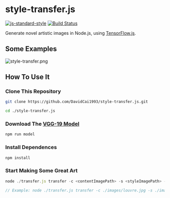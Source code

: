 # style-transfer.js
[![js-standard-style](https://img.shields.io/badge/code%20style-standard-brightgreen.svg)](http://standardjs.com/)
[![Build Status](https://travis-ci.org/DavidCai1993/style-transfer.js.svg?branch=master)](https://travis-ci.org/DavidCai1993/style-transfer.js)

Generate novel artistic images in Node.js, using [TensorFlow.js](https://js.tensorflow.org/).

## Some Examples

![style-transfer.png](http://static.cnodejs.org/FuGdXW7RE0zc4K_vR5OKflSsrejp)

## How To Use It

### Clone This Repository

```sh
git clone https://github.com/DavidCai1993/style-transfer.js.git

cd ./style-transfer.js
```

### Download The [VGG-19 Model](https://github.com/DavidCai1993/vgg19-tensorflowjs-model)

```sh
npm run model
```

### Install Dependences

```sh
npm install
```

### Start Making Some Great Art

```js
node ./transfer.js transfer -c <contentImagePath> -s <styleImagePath> -o <outputImagePath> [--gpu]

// Example: node ./transfer.js transfer -c ./images/louvre.jpg -s ./images/Francis_Picabia.jpg -o output.jpg --gpu
```
